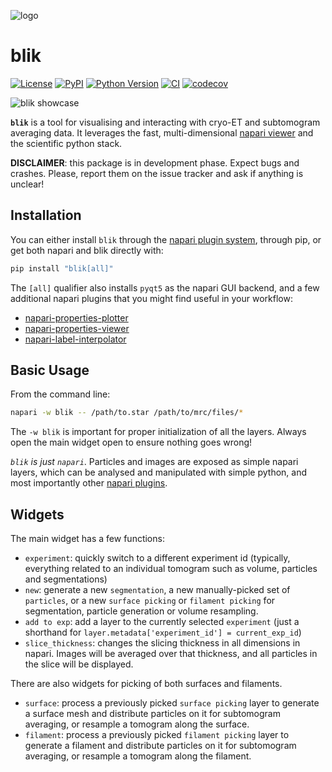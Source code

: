 ![logo](https://github.com/brisvag/blik/raw/main/docs/images/logo.png)

# blik

[![License](https://img.shields.io/pypi/l/blik.svg?color=green)](https://github.com/brisvag/blik/raw/main/LICENSE)
[![PyPI](https://img.shields.io/pypi/v/blik.svg?color=green)](https://pypi.org/project/blik)
[![Python Version](https://img.shields.io/pypi/pyversions/blik.svg?color=green)](https://python.org)
[![CI](https://github.com/brisvag/blik/actions/workflows/ci.yml/badge.svg)](https://github.com/brisvag/blik/actions/workflows/ci.yml)
[![codecov](https://codecov.io/gh/brisvag/blik/branch/main/graph/badge.svg)](https://codecov.io/gh/brisvag/blik)

![blik showcase](https://user-images.githubusercontent.com/23482191/161224963-ad746a06-c2e5-46fe-a13b-f356bc4ad72b.png)

**`blik`** is a tool for visualising and interacting with cryo-ET and subtomogram averaging data. It leverages the fast, multi-dimensional [napari viewer](https://napari.org) and the scientific python stack.

**DISCLAIMER**: this package is in development phase. Expect bugs and crashes. Please, report them on the issue tracker and ask if anything is unclear!

## Installation

You can either install `blik` through the [napari plugin system](https://napari.org/plugins/index.html), through pip, or get both napari and blik directly with:

```bash
pip install "blik[all]"
```

The `[all]` qualifier also installs `pyqt5` as the napari GUI backend, and a few additional napari plugins that you might find useful in your workflow:
- [napari-properties-plotter](https://github.com/brisvag/napari-properties-plotter)
- [napari-properties-viewer](https://github.com/kevinyamauchi/napari-properties-viewer)
- [napari-label-interpolator](https://github.com/brisvag/napari-label-interpolator)

## Basic Usage

From the command line:
```bash
napari -w blik -- /path/to.star /path/to/mrc/files/*
```

The `-w blik` is important for proper initialization of all the layers. Always open the main widget open to ensure nothing goes wrong!

*`blik` is just `napari`*. Particles and images are exposed as simple napari layers, which can be analysed and manipulated with simple python, and most importantly other [napari plugins](https://napari-hub.org/).

## Widgets

The main widget has a few functions:

- `experiment`: quickly switch to a different experiment id (typically, everything related to an individual tomogram such as volume, particles and segmentations)
- `new`: generate a new `segmentation`, a new manually-picked set of `particles`, or a new `surface picking` or `filament picking` for segmentation, particle generation or volume resampling.
- `add to exp`: add a layer to the currently selected `experiment` (just a shorthand for `layer.metadata['experiment_id'] = current_exp_id`)
- `slice_thickness`: changes the slicing thickness in all dimensions in napari. Images will be averaged over that thickness, and all particles in the slice will be displayed.

There are also widgets for picking of both surfaces and filaments.

- `surface`: process a previously picked `surface picking` layer to generate a surface mesh and distribute particles on it for subtomogram averaging, or resample a tomogram along the surface.
- `filament`: process a previously picked `filament picking` layer to generate a filament and distribute particles on it for subtomogram averaging, or resample a tomogram along the filament.
